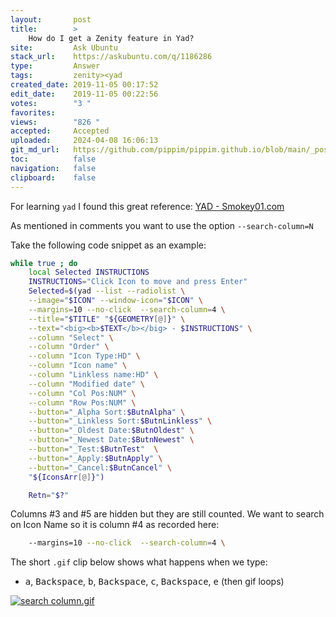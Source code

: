 ```yaml
---
layout:       post
title:        >
    How do I get a Zenity feature in Yad?
site:         Ask Ubuntu
stack_url:    https://askubuntu.com/q/1186286
type:         Answer
tags:         zenity><yad
created_date: 2019-11-05 00:17:52
edit_date:    2019-11-05 00:22:56
votes:        "3 "
favorites:    
views:        "826 "
accepted:     Accepted
uploaded:     2024-04-08 16:06:13
git_md_url:   https://github.com/pippim/pippim.github.io/blob/main/_posts/2019/2019-11-05-How-do-I-get-a-Zenity-feature-in-Yad_.md
toc:          false
navigation:   false
clipboard:    false
---
```


For learning `yad` I found this great reference: [YAD - Smokey01.com][1]



As mentioned in comments you want to use the option `--search-column=N`

Take the following code snippet as an example:

``` bash
while true ; do
    local Selected INSTRUCTIONS
    INSTRUCTIONS="Click Icon to move and press Enter"
    Selected=$(yad --list --radiolist \
    --image="$ICON" --window-icon="$ICON" \
    --margins=10 --no-click  --search-column=4 \
    --title="$TITLE" "${GEOMETRY[@]}" \
    --text="<big><b>$TEXT</b></big> - $INSTRUCTIONS" \
    --column "Select" \
    --column "Order" \
    --column "Icon Type:HD" \
    --column "Icon name" \
    --column "Linkless name:HD" \
    --column "Modified date" \
    --column "Col Pos:NUM" \
    --column "Row Pos:NUM" \
    --button="_Alpha Sort:$ButnAlpha" \
    --button="_Linkless Sort:$ButnLinkless" \
    --button="_Oldest Date:$ButnOldest" \
    --button="_Newest Date:$ButnNewest" \
    --button="_Test:$ButnTest"  \
    --button="_Apply:$ButnApply" \
    --button="_Cancel:$ButnCancel" \
    "${IconsArr[@]}")

    Retn="$?"
```

Columns #3 and #5 are hidden but they are still counted. We want to search on Icon Name so it is column #4 as recorded here:

``` bash
    --margins=10 --no-click  --search-column=4 \
```

The short `.gif` clip below shows what happens when we type:

- <kbd>a</kbd>, <kbd>Backspace</kbd>, <kbd>b</kbd>, <kbd>Backspace</kbd>, <kbd>c</kbd>, <kbd>Backspace</kbd>, <kbd>e</kbd> (then gif loops)

[![search column.gif][2]][2]


  [1]: http://smokey01.com/yad/
  [2]: https://i.stack.imgur.com/pCVyz.gif

